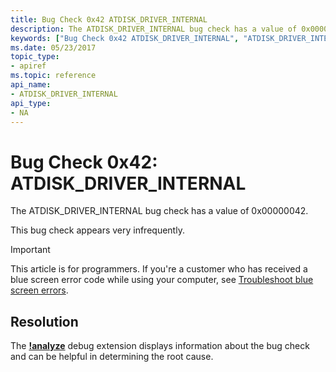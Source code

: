 ```yaml
---
title: Bug Check 0x42 ATDISK_DRIVER_INTERNAL
description: The ATDISK_DRIVER_INTERNAL bug check has a value of 0x00000042.This bug check appears very infrequently.
keywords: ["Bug Check 0x42 ATDISK_DRIVER_INTERNAL", "ATDISK_DRIVER_INTERNAL"]
ms.date: 05/23/2017
topic_type:
- apiref
ms.topic: reference
api_name:
- ATDISK_DRIVER_INTERNAL
api_type:
- NA
---
```


# Bug Check 0x42: ATDISK\_DRIVER\_INTERNAL


The ATDISK\_DRIVER\_INTERNAL bug check has a value of 0x00000042.

This bug check appears very infrequently.

> [!IMPORTANT]
> This article is for programmers. If you're a customer who has received a blue screen error code while using your computer, see [Troubleshoot blue screen errors](https://www.windows.com/stopcode).


## Resolution
The [**!analyze**](../debuggercmds/-analyze.md) debug extension displays information about the bug check and can be helpful in determining the root cause.

 




